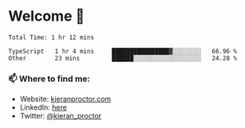 # Welcome 🦘

<!--START_SECTION:waka-->

```text
Total Time: 1 hr 12 mins

TypeScript   1 hr 4 mins     ████████████████▓░░░░░░░░   66.96 %
Other        23 mins         ██████░░░░░░░░░░░░░░░░░░░   24.28 %
```

<!--END_SECTION:waka-->

### 📫 Where to find me:

-   Website: [kieranproctor.com](https://kieranproctor.com/)
-   LinkedIn: [here](https://www.linkedin.com/in/kieran-proctor-086b5a159/)
-   Twitter: [@kieran_proctor](https://twitter.com/kieran_proctor)
